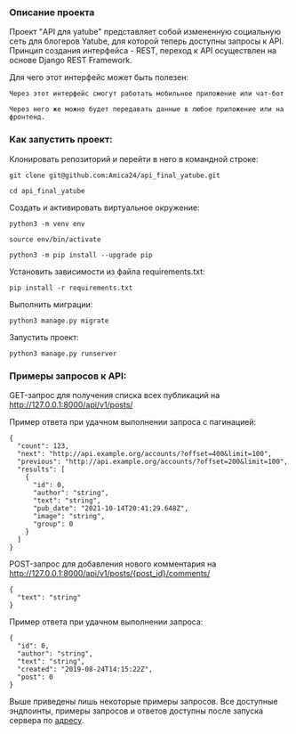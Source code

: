 ### Описание проекта

Проект "API для yatube" представляет собой измененную социальную сеть для блогеров Yatube,
для которой теперь доступны запросы к API. Принцип создания интерфейса - REST, переход к API
осуществлен на основе Django REST Framework.

Для чего этот интерфейс может быть полезен:

```
Через этот интерфейс смогут работать мобильное приложение или чат-бот
```

```
Через него же можно будет передавать данные в любое приложение или на фронтенд.
```

### Как запустить проект:

Клонировать репозиторий и перейти в него в командной строке:

```
git clone git@github.com:Amica24/api_final_yatube.git
```

```
cd api_final_yatube
```

Cоздать и активировать виртуальное окружение:

```
python3 -m venv env
```

```
source env/bin/activate
```

```
python3 -m pip install --upgrade pip
```

Установить зависимости из файла requirements.txt:

```
pip install -r requirements.txt
```

Выполнить миграции:

```
python3 manage.py migrate
```

Запустить проект:

```
python3 manage.py runserver
```

### Примеры запросов к API:

GET-запрос для получения списка всех публикаций на
http://127.0.0.1:8000/api/v1/posts/

Пример ответа при удачном выполнении запроса с пагинацией:

```
{
  "count": 123,
  "next": "http://api.example.org/accounts/?offset=400&limit=100",
  "previous": "http://api.example.org/accounts/?offset=200&limit=100",
  "results": [
    {
      "id": 0,
      "author": "string",
      "text": "string",
      "pub_date": "2021-10-14T20:41:29.648Z",
      "image": "string",
      "group": 0
    }
  ]
}

```

POST-запрос для добавления нового комментария на
http://127.0.0.1:8000/api/v1/posts/{post_id}/comments/

```
{
  "text": "string"
}
```

Пример ответа при удачном выполнении запроса:


```
{
  "id": 0,
  "author": "string",
  "text": "string",
  "created": "2019-08-24T14:15:22Z",
  "post": 0
}
```

Выше приведены лишь некоторые примеры запросов. Все доступные эндпоинты, примеры
запросов и ответов доступны после запуска сервера по [адресу](http://127.0.0.1:8000/redoc/).
